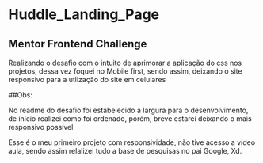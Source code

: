 # Huddle_Landing_Page

<h2>Mentor Frontend  Challenge</h2>
<p>Realizando o desafio com o intuito de aprimorar a aplicação do css nos projetos, dessa vez foquei no Mobile first, sendo assim, deixando o site responsivo
para a utlização do site em celulares</p>

##Obs:
<p>No readme do desafio foi estabelecido a largura para o desenvolvimento, de início realizei como foi ordenado, porém, breve estarei deixando o mais 
responsivo possível</p>
<p>Esse é o meu primeiro projeto com responsividade, não tive acesso a vídeo aula, sendo assim relalizei tudo a base de pesquisas no pai Google, Xd.</p>
